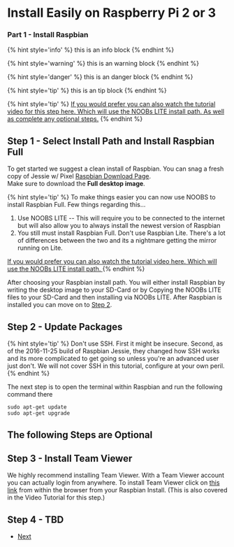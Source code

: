 # Install Easily on Raspberry Pi 2 or 3
### Part 1 - Install Raspbian

{% hint style='info' %}
this is an info block
{% endhint %}

{% hint style='warning' %}
this is an warning block
{% endhint %}


{% hint style='danger' %}
this is an danger block
{% endhint %}

{% hint style='tip' %}
this is an tip block
{% endhint %}


{% hint style='tip' %}
[If you would prefer you can also watch the tutorial video for this step here. Which will use the NOOBs LITE install path. As well as complete any optional steps.]()
{% endhint %}

## Step 1 - Select Install Path and Install Raspbian Full
To get started we suggest a clean install of Raspbian. You can snag a fresh copy of Jessie w/ Pixel [Raspbian Download Page](https://www.raspberrypi.org/downloads/raspbian/).  
Make sure to download the **Full desktop image**. 

{% hint style='tip' %}
To make things easier you can now use NOOBS to install Raspbian Full. Few things regarding this... 

1. Use NOOBS LITE -- This will require you to be connected to the internet but will also allow you to always install the newest version of Raspbian
2. You still must install Raspbian Full. Don't use Raspbian Lite. There's a lot of differences between the two and its a nightmare getting the mirror running on Lite. 

[If you would prefer you can also watch the tutorial video here. Which will use the NOOBs LITE install path. ]()
{% endhint %}

After choosing your Raspbian install path. You will either install Raspbian by writing the desktop image to your SD-Card or by Copying the NOOBs LITE files to your SD-Card and then installing via NOOBs LITE. After Raspbian is installed you can move on to [Step 2](/docs/tutorials/Easy-Pi/Part-1.md#step-2).

## Step 2 - Update Packages
{% hint style='tip' %}
Don't use SSH. First it might be insecure. Second, as of the 2016-11-25 build of Raspbian Jessie, they changed how SSH works and its more complicated to get going so unless you're an advanced user just don't. We will not cover SSH in this tutorial, configure at your own peril. 
{% endhint %}

The next step is to open the terminal within Raspbian and run the following command there

```
sudo apt-get update
sudo apt-get upgrade
```

## The following Steps are Optional
## Step 3 - Install Team Viewer
We highly recommend installing Team Viewer. With a Team Viewer account you can actually login from anywhere.
To install Team Viewer click on [this link](https://pages.teamviewer.com/published/raspberrypi/) from within the browser from your Raspbian Install. (This is also covered in the Video Tutorial for this step.)

## Step 4 - TBD


<ul class="pager">
  <li class="next"><a href="Part-2.html">Next</a></li>
</ul>